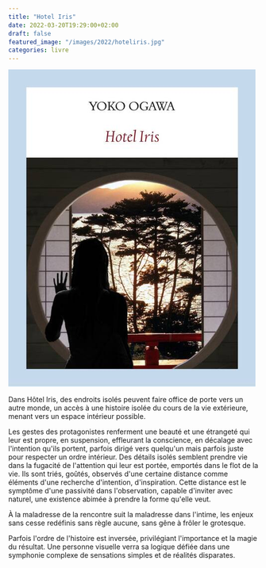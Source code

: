```yaml
---
title: "Hotel Iris"
date: 2022-03-20T19:29:00+02:00
draft: false
featured_image: "/images/2022/hoteliris.jpg"
categories: livre
---
```

![hoteliris](/images/2022/hoteliris.jpg)

Dans Hôtel Iris, des endroits isolés peuvent faire office de porte vers un autre monde, un accès à une histoire isolée du cours de la vie extérieure, menant vers un espace intérieur possible.

Les gestes des protagonistes renferment une beauté et une étrangeté qui leur est propre, en suspension, effleurant la conscience, en décalage avec l'intention qu'ils portent, parfois dirigé vers quelqu'un mais parfois juste pour respecter un ordre intérieur. Des détails isolés semblent prendre vie dans la fugacité de l'attention qui leur est portée, emportés dans le flot de la vie. Ils sont triés, goûtés, observés d'une certaine distance comme éléments d'une recherche d'intention, d'inspiration. Cette distance est le symptôme d'une passivité dans l'observation, capable d'inviter avec naturel, une existence abimée à prendre la forme qu'elle veut.

À la maladresse de la rencontre suit la maladresse dans l'intime, les enjeux sans cesse redéfinis sans règle aucune, sans gêne à frôler le grotesque.

Parfois l'ordre de l'histoire est inversée, privilégiant l'importance et la magie du résultat. Une personne visuelle verra sa logique défiée dans une symphonie complexe de sensations simples et de réalités disparates.